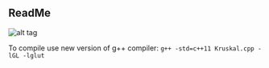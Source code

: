 ## ReadMe
![alt tag](https://media.giphy.com/media/l3q2ZvdtG2F2m0NVe/source.gif)

To compile use new version of g++ compiler: `g++ -std=c++11 Kruskal.cpp -lGL -lglut`
